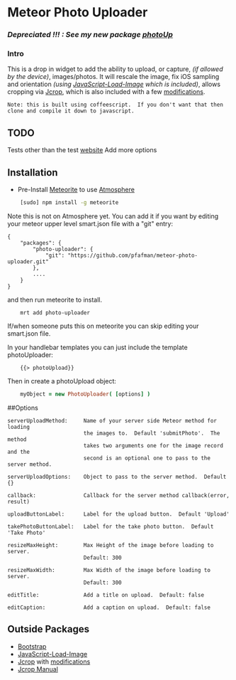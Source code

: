 Meteor Photo Uploader
=====================


### *Depreciated !!! :  See my new package [*photoUp*](https://github.com/pfafman/meteor-photo-up.git)*

### Intro
This is a drop in widget to add the ability to upload, or capture, *(if allowed by the device)*, images/photos.  It will rescale the image, fix iOS sampling and orientation *(using [JavaScript-Load-Image](https://github.com/blueimp/JavaScript-Load-Image) which is included)*, allows cropping via [Jcrop](https://github.com/tapmodo/Jcrop), which is also included with a few [modifications](https://github.com/tapmodo/Jcrop/pull/107).

	Note: this is built using coffeescript.  If you don't want that then clone and compile it down to javascript.

## TODO

Tests other than the test [website](http://photos.pfafman.com)
Add more options

## Installation

* Pre-Install [Meteorite](https://github.com/oortcloud/meteorite) to use [Atmosphere](https://atmosphere.meteor.com)

```sh
	[sudo] npm install -g meteorite
```

Note this is not on Atmosphere yet.  You can add it if you want by editing your meteor upper level smart.json file with a "git" entry:

```
{
	"packages": {
    	"photo-uploader": {
        	"git": "https://github.com/pfafman/meteor-photo-uploader.git"
    	},
    	....
   	}
}
```
and then run meteorite to install.

```
	mrt add photo-uploader
```

If/when someone puts this on meteorite you can skip editing your smart.json file.


In your handlebar templates you can just include the template photoUploader:

```
    {{> photoUpload}}
```

Then in create a photoUpload object:

```coffee
	myObject = new PhotoUploader( [options] )
```

##Options

	serverUploadMethod:  	Name of your server side Meteor method for loading 
							the images to.  Default 'submitPhoto'.  The method 
							takes two arguments one for the image record and the
							second is an optional one to pass to the server method.
							
	serverUploadOptions:    Object to pass to the server method.  Default {}

	callback:				Callback for the server method callback(error, result)
							
	uploadButtonLabel:		Label for the upload button.  Default 'Upload'
	
	takePhotoButtonLabel:	Label for the take photo button.  Default 'Take Photo'
	
	resizeMaxHeight:		Max Height of the image before loading to server. 
							Default: 300
			
	resizeMaxWidth:			Max Width of the image before loading to server. 
							Default: 300
							
	editTitle:              Add a title on upload.  Default: false
	
	editCaption:            Add a caption on upload.  Default: false
							

## Outside Packages

* [Bootstrap](http://http://getbootstrap.com)
* [JavaScript-Load-Image](https://github.com/blueimp/JavaScript-Load-Image)
* [Jcrop](https://github.com/tapmodo/Jcrop) with [modifications](https://github.com/tapmodo/Jcrop/pull/107)
* [Jcrop Manual](http://deepliquid.com/content/Jcrop_Manual.html)

